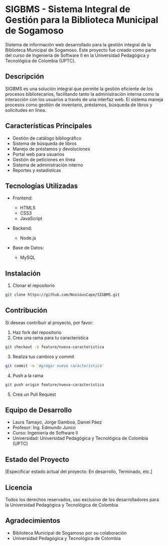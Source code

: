 # SIGBMS - Sistema Integral de Gestión para la Biblioteca Municipal de Sogamoso

Sistema de información web desarrollado para la gestión integral de la Biblioteca Municipal de Sogamoso. Este proyecto fue creado como parte del curso de Ingeniería de Software II en la Universidad Pedagógica y Tecnológica de Colombia (UPTC).

## Descripción

SIGBMS es una solución integral que permite la gestión eficiente de los procesos bibliotecarios, facilitando tanto la administración interna como la interacción con los usuarios a través de una interfaz web. El sistema maneja procesos como gestión de inventario, préstamos, búsqueda de libros y solicitudes en línea.

## Características Principales

- Gestión de catálogo bibliográfico
- Sistema de búsqueda de libros
- Manejo de préstamos y devoluciones
- Portal web para usuarios
- Gestión de peticiones en línea
- Sistema de administración interno
- Reportes y estadísticas

## Tecnologías Utilizadas

- Frontend:
  
  - HTML5
  - CSS3
  - JavaScript
    
- Backend:
  
  - Node.js
  
- Base de Datos:
  
  - MySQL

## Instalación

1. Clonar el repositorio
```bash
git clone https://github.com/NoxiousCape/SIGBMS.git
```

## Contribución

Si deseas contribuir al proyecto, por favor:

1. Haz fork del repositorio
2. Crea una rama para tu característica
```bash
git checkout -b feature/nueva-caracteristica
```
3. Realiza tus cambios y commit
```bash
git commit -m 'Agregar nueva característica'
```
4. Push a la rama
```bash
git push origin feature/nueva-caracteristica
```
5. Crea un Pull Request

## Equipo de Desarrollo

- Laura Tamayo, Jorge Gamboa, Daniel Páez
- Profesor: Ing. Edmundo Junco
- Curso: Ingeniería de Software II
- Universidad: Universidad Pedagógica y Tecnológica de Colombia (UPTC)

## Estado del Proyecto

[Especificar estado actual del proyecto: En desarrollo, Terminado, etc.]

## Licencia

Todos los derechos reservados, uso exclusivo de los desarrolladores para la Universidad Pedagógica y Tecnológica de Colombia

## Agradecimientos

- Biblioteca Municipal de Sogamoso por su colaboración
- Universidad Pedagógica y Tecnológica de Colombia
